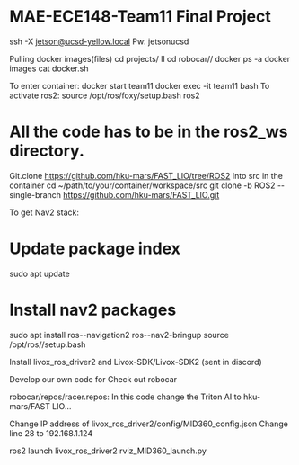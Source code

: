 # MAE-ECE148-Team11 Final Project
ssh -X jetson@ucsd-yellow.local
Pw:  jetsonucsd

Pulling docker images(files)
cd projects/
ll
cd robocar//
docker ps -a
docker images
cat docker.sh

To enter container:
docker start team11
docker exec -it team11 bash
To activate ros2:
source /opt/ros/foxy/setup.bash
ros2

# All the code has to be in the ros2_ws directory.

Git.clone https://github.com/hku-mars/FAST_LIO/tree/ROS2
Into src in the container
cd ~/path/to/your/container/workspace/src
git clone -b ROS2 --single-branch https://github.com/hku-mars/FAST_LIO.git

To get Nav2 stack:
# Update package index
sudo apt update


# Install nav2 packages
sudo apt install ros-<ros-distro>-navigation2 ros-<ros-distro>-nav2-bringup
source /opt/ros/<ros-distro>/setup.bash

Install livox_ros_driver2 and Livox-SDK/Livox-SDK2 (sent in discord)

Develop our own code for 
Check out robocar 

robocar/repos/racer.repos:
In this code change the Triton AI to hku-mars/FAST LIO… 

Change IP address of livox_ros_driver2/config/MID360_config.json
Change line 28 to 192.168.1.124

ros2 launch livox_ros_driver2 rviz_MID360_launch.py
